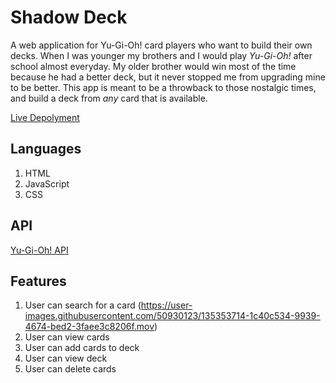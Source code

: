 # Shadow Deck
A web application for Yu-Gi-Oh! card players who want to build their own decks.
When I was younger my brothers and I would play _Yu-Gi-Oh!_ after school almost everyday. My older brother would win most of the time because he had a better deck, but it never stopped me from upgrading mine to be better. This app is meant to be a throwback to those nostalgic times, and build a deck from _any_ card that is available. 

[Live Depolyment](https://sharjeelsiqbal.github.io/shadow-deck/)


## Languages 
1. HTML
2. JavaScript
3. CSS

## API
[Yu-Gi-Oh! API](https://db.ygoprodeck.com/api-guide/)

## Features
1. User can search for a card (https://user-images.githubusercontent.com/50930123/135353714-1c40c534-9939-4674-bed2-3faee3c8206f.mov)
2. User can view cards
3. User can add cards to deck
4. User can view deck
5. User can delete cards


